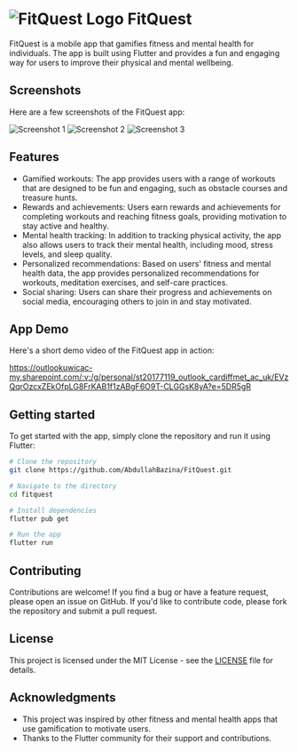 # ![FitQuest Logo](https://github.com/AbdullahBazina/FitQuest/blob/main/Adobe%20XD/logo.png) FitQuest

FitQuest is a mobile app that gamifies fitness and mental health for individuals. The app is built using Flutter and provides a fun and engaging way for users to improve their physical and mental wellbeing.



## Screenshots

Here are a few screenshots of the FitQuest app:

![Screenshot 1](https://github.com/AbdullahBazina/FitQuest/blob/main/Adobe%20XD/Pages/Home.png)
![Screenshot 2](https://github.com/AbdullahBazina/FitQuest/blob/main/Adobe%20XD/Pages/Dashbord.png)
![Screenshot 3](https://github.com/AbdullahBazina/FitQuest/blob/main/Adobe%20XD/Pages/Running.png)

## Features

- Gamified workouts: The app provides users with a range of workouts that are designed to be fun and engaging, such as obstacle courses and treasure hunts.
- Rewards and achievements: Users earn rewards and achievements for completing workouts and reaching fitness goals, providing motivation to stay active and healthy.
- Mental health tracking: In addition to tracking physical activity, the app also allows users to track their mental health, including mood, stress levels, and sleep quality.
- Personalized recommendations: Based on users' fitness and mental health data, the app provides personalized recommendations for workouts, meditation exercises, and self-care practices.
- Social sharing: Users can share their progress and achievements on social media, encouraging others to join in and stay motivated.

## App Demo

Here's a short demo video of the FitQuest app in action:

https://outlookuwicac-my.sharepoint.com/:v:/g/personal/st20177119_outlook_cardiffmet_ac_uk/EVzQqrOzcxZEkOfpLG8FrKAB1f1zABgF6O9T-CLGGsK8yA?e=5DR5gR

## Getting started

To get started with the app, simply clone the repository and run it using Flutter:


```bash
# Clone the repository
git clone https://github.com/AbdullahBazina/FitQuest.git

# Navigate to the directory
cd fitquest

# Install dependencies
flutter pub get

# Run the app
flutter run
```



## Contributing

Contributions are welcome! If you find a bug or have a feature request, please open an issue on GitHub. If you'd like to contribute code, please fork the repository and submit a pull request.

## License

This project is licensed under the MIT License - see the [LICENSE](LICENSE) file for details.

## Acknowledgments

- This project was inspired by other fitness and mental health apps that use gamification to motivate users.
- Thanks to the Flutter community for their support and contributions.

